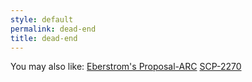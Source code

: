 ```yaml
---
style: default
permalink: dead-end
title: dead-end
---
```

You may also like:
[Eberstrom's Proposal-ARC](http://scp-wiki.net/eberstrom-s-proposal-arc)
[SCP-2270](http://scp-wiki.net/scp-2270)